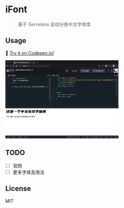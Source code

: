 # iFont

> 基于 Serveless 自动分拣中文字体库

## Usage

<p align="left">
  🎉 <a href="https://codepen.io/ifyour/pen/RwWPbaz?editors=1100">Try it on Codepen.io!</a>
</p>
<p align="left">
  <img src="./assets/demo.jpg" alt="demo" width="70%">
</p>

## TODO

- [ ] 官网
- [ ] 更多字体及用法

## License

MIT
